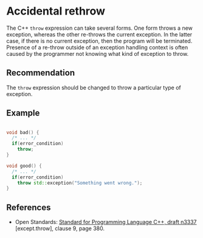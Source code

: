 # Accidental rethrow
The C++ `throw` expression can take several forms. One form throws a new exception, whereas the other re-throws the current exception. In the latter case, if there is no current exception, then the program will be terminated. Presence of a re-throw outside of an exception handling context is often caused by the programmer not knowing what kind of exception to throw.


## Recommendation
The `throw` expression should be changed to throw a particular type of exception.


## Example
```cpp

void bad() {
  /* ... */
  if(error_condition)
    throw;
}

void good() {
  /* ... */
  if(error_condition)
    throw std::exception("Something went wrong.");
}

```

## References
* Open Standards: [Standard for Programming Language C++, draft n3337](http://www.open-std.org/jtc1/sc22/wg21/docs/papers/2012/n3337.pdf) \[except.throw\], clause 9, page 380.
